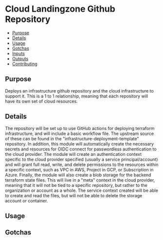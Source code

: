 # Cloud Landingzone Github Repository

- [Purpose](#purpose) 
- [Details](#details)
- [Usage](#usage)
- [Gotchas](#gotchas)
- [Inputs](#inputs)
- [Outputs](#outputs)
- [Contributing](#contributing)



## Purpose 
Deploys an infrastructure github repository and the cloud infrastructure to support it. This is a 1 to 1 relationship, meaning that each repository will have its own set of cloud resources.
## Details 
The repository will be set up to use GitHub actions for deploying terraform infrastructure, and will include a basic workflow file. The upstream source of these can be found in the "infrastructure-deployment-template" repository. In addition, this module will automatically create the necessary secrets and resources for OIDC connect for passwordless authentication to the cloud provider.
The module will create an authentication context specific to the cloud provider specified (usually a service principal/account) and will grant full read, write, and delete permissions to the resources within a specific context, such as VPC in AWS, Project in GCP, or Subscription in Azure. 
Finally, the module will also create a blob storage for the backend terraform state files. This will live in a "meta" context in the cloud provider, meaning that it will not be tied to a specific repository, but rather to the organization or account as a whole. The service context created will be able to create and read the files, but will not be able to delete the storage account or container.
## Usage 
## Gotchas
